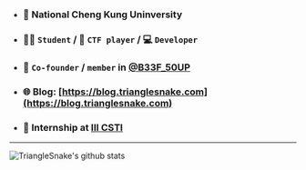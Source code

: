 - ### 🏫 National Cheng Kung Uninversity
- ### 🧑‍🎓 `Student` / 🚩 `CTF player` / 💻 `Developer`
- ### 🍲 `Co-founder` / `member` in [@B33F_50UP](https://instagram.com/nckuctf)
- ### 🌐 Blog: [https://blog.trianglesnake.com](https://blog.trianglesnake.com)
- ### 💼 Internship at [III CSTI](https://web.iii.org.tw/About/Department.aspx?fm_sqno=36&dp_sqno=7)
---
![TriangleSnake's github stats](https://github-readme-stats.vercel.app/api?username=trianglesnake)
